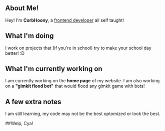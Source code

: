 ## About Me!
Hey! I'm **CorbHoony**, a <ins>frontend developer</ins> all self taught!

## What I'm doing
I work on projects that (If you're in school) try to make your school day better! :D

## What I'm currently working on
I am currently working on the **home page** of my website.
I am also working on a **"gimkit flood bot"** that would flood any gimkit game with bots!

## A few extra notes
I am still learning, my code may not be the best optomized or look the best.

##Welp, Cya!
